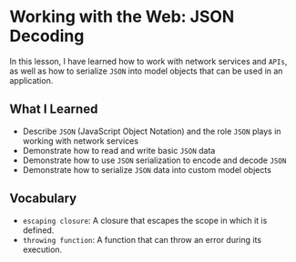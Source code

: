 # Working with the Web: JSON Decoding

In this lesson, I have learned how to work with network services and `APIs`, as well as how to serialize `JSON` into model objects that can be used in an application.

## What I Learned

- Describe `JSON` (JavaScript Object Notation) and the role `JSON` plays in working with network services
- Demonstrate how to read and write basic `JSON` data
- Demonstrate how to use `JSON` serialization to encode and decode `JSON`
- Demonstrate how to serialize `JSON` data into custom model objects

## Vocabulary
- `escaping closure`: A closure that escapes the scope in which it is defined.
- `throwing function`: A function that can throw an error during its execution.


